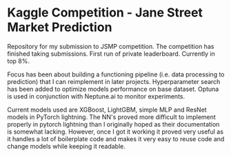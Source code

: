 # Kaggle Competition - Jane Street Market Prediction

Repository for my submission to JSMP competition. The competition has finished taking submissions. 
First run of private leaderboard. Currently in top 8%.

Focus has been about building a functioning pipeline (i.e. data processing to prediction) that I can reimplement in later projects.
Hyperparameter search has been added to optimize models performance on base dataset. Optuna is used in conjunction with Neptune.ai to monitor experiments.

Current models used are XGBoost, LightGBM, simple MLP and ResNet models in PyTorch lightning. The NN's proved more difficult to implement properly in pytorch lightning than I
originally hoped as their documentation is somewhat lacking. However, once I got it working it proved very useful as it handles a lot of boilerplate code and makes 
it very easy to reuse code and change models while keeping it readable.


#
